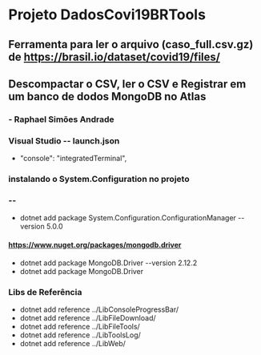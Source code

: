 # Projeto DadosCovi19BRTools
## Ferramenta para ler o arquivo (caso_full.csv.gz) de https://brasil.io/dataset/covid19/files/ 
## Descompactar o CSV, ler o CSV e Registrar em um banco de dodos MongoDB no Atlas
### - Raphael Simões Andrade

### Visual Studio -- launch.json
- "console": "integratedTerminal",

### instalando o System.Configuration no projeto
### --
- dotnet add package System.Configuration.ConfigurationManager --version 5.0.0

#### https://www.nuget.org/packages/mongodb.driver
- dotnet add package MongoDB.Driver --version 2.12.2
- dotnet add package MongoDB.Driver 

### Libs de Referência
- dotnet add reference ../LibConsoleProgressBar/
- dotnet add reference ../LibFileDownload/
- dotnet add reference ../LibFileTools/
- dotnet add reference ../LibToolsLog/
- dotnet add reference ../LibWeb/
